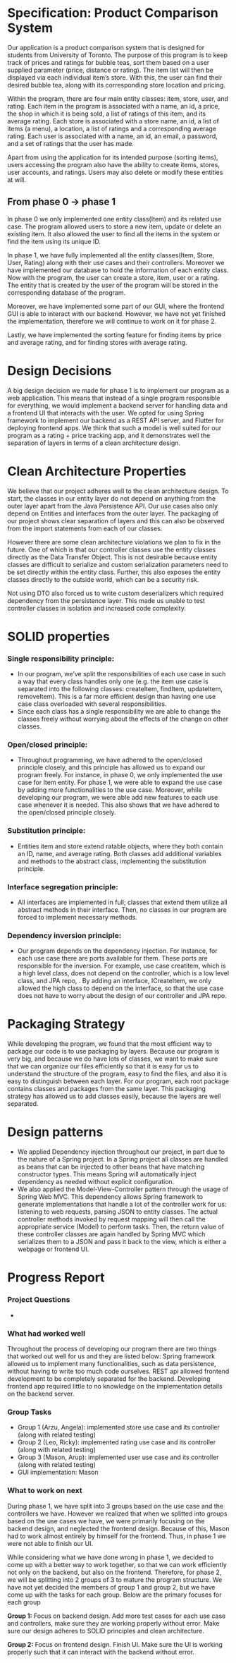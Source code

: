 # Specification: Product Comparison System

Our application is a product comparison system that is designed for students from University of Toronto. The purpose of this program is to keep track of prices and ratings for bubble teas, sort them based on a user supplied parameter (price, distance or rating). The item list will then be displayed via each individual item’s store. With this, the user can find their desired bubble tea, along with its corresponding store location and pricing.

Within the program, there are four main entity classes:  item, store, user, and rating. Each item in the program is associated with a name, an id, a price, the shop in which it is being sold,  a list of ratings of this item, and its average rating.  Each store is associated with a store name, an id, a list of items (a menu), a location, a list of ratings and a corresponding average rating. Each user is associated with a name, an id, an email, a password, and a set of ratings that the user has made.

Apart from using the application for its intended purpose (sorting items), users accessing the program also have the ability to create items, stores, user accounts, and ratings. Users may also delete or modify these entities at will.

## From phase 0 -> phase 1

In phase 0 we only implemented one entity class(Item) and its related use case.  The program allowed users to store a new item, update or delete an existing item. It also allowed the user to find all the items in the system or find the item using its unique ID. 

In phase 1, we have fully implemented all the entity classes(Item, Store, User, Rating) along with their use cases and their controllers. Moreover we have implemented our database to hold the information of each entity class. Now with the program, the user can create a store, item, user or a rating. The entity that is created by the user of the program will be stored in the corresponding database of the program.  

Moreover, we have implemented some part of our GUI, where the frontend GUI is able to interact with our backend. However, we have not yet finished the implementation, therefore we will continue to work on it for phase 2. 

Lastly, we have implemented the sorting feature for finding items by price and average rating, and for finding stores with average rating. 

# Design Decisions
A big design decision we made for phase 1 is to implement our program as a web application. This means that instead of a single program responsible for everything, we would implement a backend server for handling data and a frontend UI that interacts with the user. We opted for using Spring framework to implement our backend as a REST API server, and Flutter for deploying frontend apps. We think that such a model is well suited for our program as a rating + price tracking app, and it demonstrates well the separation of layers in terms of a clean architecture design.

# Clean Architecture Properties
We believe that our project adheres well to the clean architecture design. To start, the classes in our entity layer do not depend on anything from the outer layer apart from the Java Persistence API. Our use cases also only depend on Entities and interfaces from the outer layer. The packaging of our project shows clear separation of layers and this can also be observed from the import statements from each of our classes.

However there are some clean architecture violations we plan to fix in the future. One of which is that our controller classes use the entity classes directly as the Data Transfer Object. This is not desirable because entity classes are difficult to serialize and custom serialization parameters need to be set directly within the entity class. Further, this also exposes the entity classes directly to the outside world, which can be a security risk. 

Not using DTO also forced us to write custom deserializers which required dependency from the persistence layer. This made us unable to test controller classes in isolation and increased code complexity.

# SOLID properties
### Single responsibility principle: 
- In our program, we’ve split the responsibilities of each use case in such a way that every class handles only one (e.g. the item use case is separated into the following classes: createItem, findItem, updateItem, removeItem). This is a far more efficient design than having one use case class overloaded with several responsibilities.
- Since each class has a single responsibility we are able to change the classes freely without worrying about the effects of the change on other classes. 

### Open/closed principle:
- Throughout programming, we have adhered to the open/closed principle closely, and this principle has allowed us to expand our program freely. For instance, in phase 0, we only implemented the use case for Item entity. For phase 1, we were able to expand the use case by adding  more functionalities to the use case.  Moreover, while developing our program, we were able add new features to each use case whenever it is needed. This also shows that we have adhered to the open/closed principle closely. 

### Substitution principle:
- Entities item and store extend ratable objects, where they both contain an ID, name, and average rating. Both classes add additional variables and methods to the abstract class, implementing the substitution principle. 

### Interface segregation principle: 
- All interfaces are implemented in full; classes that extend them utilize all abstract methods in their interface. Then, no classes in our program are forced to implement necessary methods.

### Dependency inversion principle:
- Our program depends on the dependency injection.  For instance, for each use case there are ports available for them. These ports are responsible for the inversion. For example, use case creatitem, which is a high level class, does not depend on the controller, which is a  low level class, and JPA repo, . By adding an interface, ICreateItem, we only allowed the high class to depend on the interface, so that the use case does not have to worry about the design of our controller and JPA repo. 

# Packaging Strategy
While developing the program, we found that the most efficient way to package our code is to use packaging by layers. Because our program is very big, and because we do have lots of classes, we want to make sure that we can organize our files efficiently so that it is easy for us to understand the structure of the program, easy to find the files, and also it is easy to distinguish between each layer. For our program, each root package contains classes and packages from the same layer. This packaging strategy has allowed us to add classes easily, because the layers are well separated.

# Design patterns
- We applied Dependency injection throughout our project, in part due to the nature of a Spring project. In a Spring project all classes are handled as beans that can be injected to other beans that have matching constructor types. This means Spring will automatically inject dependency as needed without explicit configuration.
- We also applied the Model-View-Controller pattern through the usage of Spring Web MVC. This dependency allows Spring framework to generate implementations that handle a lot of the controller work for us: listening to web requests, parsing JSON to entity classes. The actual controller methods invoked by request mapping will then call the appropriate service (Model) to perform tasks. Then, the return value of these controller classes are again handled by Spring MVC which serializes them to a JSON and pass it back to the view, which is either a webpage or frontend UI.  

# Progress Report
### Project Questions
- 

### What had worked well
Throughout the process of developing our program there are two things that worked out well for us and they are listed below: 
Spring framework allowed us to implement many functionalities, such as data persistence, without having to write too much code ourselves.
REST api allowed frontend development to be completely separated for the backend. Developing frontend app required little to no knowledge on the implementation details on the backend server.

### Group Tasks
- Group 1 (Arzu, Angela): implemented store use case and its controller (along with related testing)
- Group 2 (Leo, Ricky): implemented rating  use case and its controller (along with related testing)
- Group 3 (Mason, Arup):  implemented user use case and its controller (along with related testing)
- GUI implementation: Mason

### What to work on next
During phase 1, we have split into 3 groups based on the use case and the controllers we have. However we realized that when we splitted into groups based on the use cases we have, we were primarily focusing on the backend design, and neglected the frontend design. Because of this, Mason had to work almost entirely by himself for the frontend. Thus, in phase 1 we were not able to finish our UI. 

While considering what we have done wrong in phase 1, we decided to come up with a better way to work together, so that we can work efficiently not only on the backend, but also on the frontend. Therefore, for phase 2, we will be splitting into 2 groups of 3 to mature the program structure. We have not yet decided the members of group 1 and group 2, but we have come up with the tasks for each group. Below are the primary focuses for each group

**Group 1:**
Focus on backend design.
Add more test cases for each use case and controllers, make sure they are working properly without error. 
Make sure our design adheres to SOLID principles and clean architecture. 

**Group 2:**
Focus on frontend design.
Finish UI.
Make sure the UI is working properly such that it can interact with the backend without error.  
